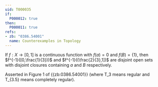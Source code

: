 ```yaml
---
uid: T000035
if:
  P000012: true
then:
  P000011: true
refs:
- zb: "0386.54001"
  name: Counterexamples in Topology
---
```


If $f:X \rightarrow [0,1]$ is a continuous function with $f(a)=0$ and $f(B)=\{1\}$, then $f^{-1}([0,\frac{1}{3}))$ and $f^{-1}((\frac{2}{3},1])$ are disjoint open sets with disjoint closures containing $a$ and $B$ respectively.

Asserted in Figure 1 of {{zb:0386.54001}}
(where T_3 means regular and T_{3.5} means completely regular).
